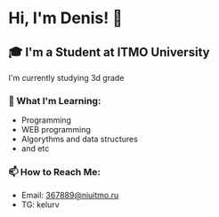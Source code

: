 # Hi, I'm Denis! 👋

## 🎓 I'm a Student at ITMO University
I'm currently studying 3d grade 
### 🌱 What I'm Learning:
- Programming
- WEB programming
- Algorythms and data structures
- and etc


### 📫 How to Reach Me:
- Email: 367889@niuitmo.ru
- TG: kelurv

